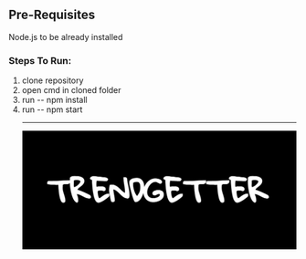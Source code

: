 ## Pre-Requisites
Node.js to be already installed
### Steps To Run:
1. clone repository
2. open cmd in cloned folder
3. run -- npm install
4. run -- npm start<br><hr> 
![Alt text](./assets/tg1.png?raw=true "Title")
